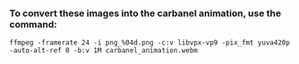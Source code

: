 ### To convert these images into the carbanel animation, use the command:

```
ffmpeg -framerate 24 -i png_%04d.png -c:v libvpx-vp9 -pix_fmt yuva420p -auto-alt-ref 0 -b:v 1M carbanel_animation.webm
```
